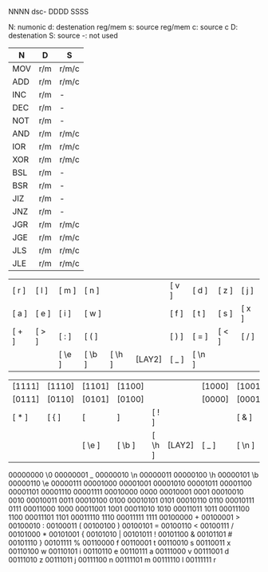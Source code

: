 NNNN dsc- DDDD SSSS

N: numonic
d: destenation reg/mem
s: source reg/mem
c: source c
D: destenation
S: source
-: not used

| N | D | S |
|---|---|---|
| MOV | r/m | r/m/c |
| ADD | r/m | r/m/c |
| INC | r/m | - |
| DEC | r/m | - |
| NOT | r/m | - |
| AND | r/m | r/m/c |
| IOR | r/m | r/m/c |
| XOR | r/m | r/m/c |
| BSL | r/m | - |
| BSR | r/m | - |
| JIZ | r/m | - |
| JNZ | r/m | - |
| JGR | r/m | r/m/c |
| JGE | r/m | r/m/c |
| JLS | r/m | r/m/c |
| JLE | r/m | r/m/c |

|   |   |   |   |   |   |   |   |   |   |
|---|---|---|---|---|---|---|---|---|---|
|[ r  ]|[ l  ]|[ m  ]|[ n  ]|      |      |[ v  ]|[ d  ]|[ z  ]|[ j  ]| 111xxx
|[ a  ]|[ e  ]|[ i  ]|[ w  ]|      |      |[ f  ]|[ t  ]|[ s  ]|[ x  ]| 110xxx
|[ +  ]|[ >  ]|[ :  ]|[ (  ]|      |      |[ )  ]|[ =  ]|[ <  ]|[ /  ]| 100xxx
|      |      |[ \e ]|[ \b ]|[ \h ]|[LAY2]|[ _  ]|[ \n ]|      |      |

|   |   |   |   |   |   |   |   |   |   |
|---|---|---|---|---|---|---|---|---|---|
|[1111]|[1110]|[1101]|[1100]|      |      |[1000]|[1001]|[1010]|[1011]| 011xxx
|[0111]|[0110]|[0101]|[0100]|      |      |[0000]|[0001]|[0010]|[0011]| 010xxx
|[ *  ]|[ {  ]|[ |  ]|[ !  ]|      |      |[ &  ]|[ #  ]|[ }  ]|[ %  ]| 101xxx
|      |      |[ \e ]|[ \b ]|[ \h ]|[LAY2]|[ _  ]|[ \n ]|      |      |

00000000 \0
00000001 _
00000010 \n
00000011
00000100 \h
00000101 \b
00000110 \e
00000111
00001000
00001001
00001010
00001011
00001100
00001101
00001110
00001111
00010000 0000
00010001 0001
00010010 0010
00010011 0011
00010100 0100
00010101 0101
00010110 0110
00010111 0111
00011000 1000
00011001 1001
00011010 1010
00011011 1011
00011100 1100
00011101 1101
00011110 1110
00011111 1111
00100000 +
00100001 >
00100010 :
00100011 (
00100100 )
00100101 =
00100110 <
00100111 /
00101000 *
00101001 {
00101010 |
00101011 !
00101100 &
00101101 #
00101110 }
00101111 %
00110000 f
00110001 t
00110010 s
00110011 x
00110100 w
00110101 i
00110110 e
00110111 a
00111000 v
00111001 d
00111010 z
00111011 j
00111100 n
00111101 m
00111110 l
00111111 r
